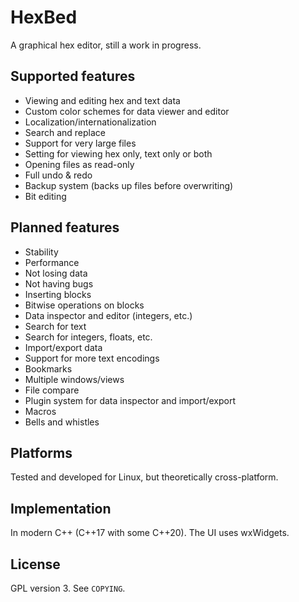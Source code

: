 # HexBed
A graphical hex editor, still a work in progress.

## Supported features
* Viewing and editing hex and text data
* Custom color schemes for data viewer and editor
* Localization/internationalization
* Search and replace
* Support for very large files
* Setting for viewing hex only, text only or both
* Opening files as read-only
* Full undo & redo
* Backup system (backs up files before overwriting)
* Bit editing

## Planned features
* Stability
* Performance
* Not losing data
* Not having bugs
* Inserting blocks
* Bitwise operations on blocks
* Data inspector and editor (integers, etc.)
* Search for text
* Search for integers, floats, etc.
* Import/export data
* Support for more text encodings
* Bookmarks
* Multiple windows/views
* File compare
* Plugin system for data inspector and import/export
* Macros
* Bells and whistles

## Platforms
Tested and developed for Linux, but theoretically cross-platform.

## Implementation
In modern C++ (C++17 with some C++20). The UI uses wxWidgets.

## License
GPL version 3. See `COPYING`.
